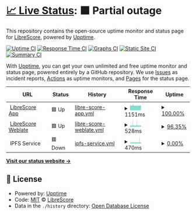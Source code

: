 # [📈 Live Status](https://status.librescore.org): <!--live status--> **🟧 Partial outage**

This repository contains the open-source uptime monitor and status page for [LibreScore](https://librescore.org/), powered by [Upptime](https://github.com/upptime/upptime).

[![Uptime CI](https://github.com/LibreScore/status/workflows/Uptime%20CI/badge.svg)](https://github.com/LibreScore/status/actions?query=workflow%3A%22Uptime+CI%22)
[![Response Time CI](https://github.com/LibreScore/status/workflows/Response%20Time%20CI/badge.svg)](https://github.com/LibreScore/status/actions?query=workflow%3A%22Response+Time+CI%22)
[![Graphs CI](https://github.com/LibreScore/status/workflows/Graphs%20CI/badge.svg)](https://github.com/LibreScore/status/actions?query=workflow%3A%22Graphs+CI%22)
[![Static Site CI](https://github.com/LibreScore/status/workflows/Static%20Site%20CI/badge.svg)](https://github.com/LibreScore/status/actions?query=workflow%3A%22Static+Site+CI%22)
[![Summary CI](https://github.com/LibreScore/status/workflows/Summary%20CI/badge.svg)](https://github.com/LibreScore/status/actions?query=workflow%3A%22Summary+CI%22)

With [Upptime](https://upptime.js.org), you can get your own unlimited and free uptime monitor and status page, powered entirely by a GitHub repository. We use [Issues](https://github.com/LibreScore/status/issues) as incident reports, [Actions](https://github.com/LibreScore/status/actions) as uptime monitors, and [Pages](https://status.librescore.org) for the status page.

<!--start: status pages-->
<!-- This summary is generated by Upptime (https://github.com/upptime/upptime) -->
<!-- Do not edit this manually, your changes will be overwritten -->
<!-- prettier-ignore -->
| URL | Status | History | Response Time | Uptime |
| --- | ------ | ------- | ------------- | ------ |
| <img alt="" src="https://raw.githubusercontent.com/LibreScore/dl-librescore/master/images/logo.png" height="13"> [LibreScore App](https://status.librescore.org/app-server) | 🟩 Up | [libre-score-app.yml](https://github.com/LibreScore/status/commits/HEAD/history/libre-score-app.yml) | <details><summary><img alt="Response time graph" src="./graphs/libre-score-app/response-time-week.png" height="20"> 1151ms</summary><br><a href="https://status.librescore.org/history/libre-score-app"><img alt="Response time 5682" src="https://img.shields.io/endpoint?url=https%3A%2F%2Fraw.githubusercontent.com%2FLibreScore%2Fstatus%2FHEAD%2Fapi%2Flibre-score-app%2Fresponse-time.json"></a><br><a href="https://status.librescore.org/history/libre-score-app"><img alt="24-hour response time 1132" src="https://img.shields.io/endpoint?url=https%3A%2F%2Fraw.githubusercontent.com%2FLibreScore%2Fstatus%2FHEAD%2Fapi%2Flibre-score-app%2Fresponse-time-day.json"></a><br><a href="https://status.librescore.org/history/libre-score-app"><img alt="7-day response time 1151" src="https://img.shields.io/endpoint?url=https%3A%2F%2Fraw.githubusercontent.com%2FLibreScore%2Fstatus%2FHEAD%2Fapi%2Flibre-score-app%2Fresponse-time-week.json"></a><br><a href="https://status.librescore.org/history/libre-score-app"><img alt="30-day response time 1374" src="https://img.shields.io/endpoint?url=https%3A%2F%2Fraw.githubusercontent.com%2FLibreScore%2Fstatus%2FHEAD%2Fapi%2Flibre-score-app%2Fresponse-time-month.json"></a><br><a href="https://status.librescore.org/history/libre-score-app"><img alt="1-year response time 5664" src="https://img.shields.io/endpoint?url=https%3A%2F%2Fraw.githubusercontent.com%2FLibreScore%2Fstatus%2FHEAD%2Fapi%2Flibre-score-app%2Fresponse-time-year.json"></a></details> | <details><summary><a href="https://status.librescore.org/history/libre-score-app">100.00%</a></summary><a href="https://status.librescore.org/history/libre-score-app"><img alt="All-time uptime 44.49%" src="https://img.shields.io/endpoint?url=https%3A%2F%2Fraw.githubusercontent.com%2FLibreScore%2Fstatus%2FHEAD%2Fapi%2Flibre-score-app%2Fuptime.json"></a><br><a href="https://status.librescore.org/history/libre-score-app"><img alt="24-hour uptime 100.00%" src="https://img.shields.io/endpoint?url=https%3A%2F%2Fraw.githubusercontent.com%2FLibreScore%2Fstatus%2FHEAD%2Fapi%2Flibre-score-app%2Fuptime-day.json"></a><br><a href="https://status.librescore.org/history/libre-score-app"><img alt="7-day uptime 100.00%" src="https://img.shields.io/endpoint?url=https%3A%2F%2Fraw.githubusercontent.com%2FLibreScore%2Fstatus%2FHEAD%2Fapi%2Flibre-score-app%2Fuptime-week.json"></a><br><a href="https://status.librescore.org/history/libre-score-app"><img alt="30-day uptime 97.39%" src="https://img.shields.io/endpoint?url=https%3A%2F%2Fraw.githubusercontent.com%2FLibreScore%2Fstatus%2FHEAD%2Fapi%2Flibre-score-app%2Fuptime-month.json"></a><br><a href="https://status.librescore.org/history/libre-score-app"><img alt="1-year uptime 22.24%" src="https://img.shields.io/endpoint?url=https%3A%2F%2Fraw.githubusercontent.com%2FLibreScore%2Fstatus%2FHEAD%2Fapi%2Flibre-score-app%2Fuptime-year.json"></a></details>
| <img alt="" src="https://icons.duckduckgo.com/ip3/weblate.librescore.org.ico" height="13"> [LibreScore Weblate](https://weblate.librescore.org/) | 🟩 Up | [libre-score-weblate.yml](https://github.com/LibreScore/status/commits/HEAD/history/libre-score-weblate.yml) | <details><summary><img alt="Response time graph" src="./graphs/libre-score-weblate/response-time-week.png" height="20"> 528ms</summary><br><a href="https://status.librescore.org/history/libre-score-weblate"><img alt="Response time 550" src="https://img.shields.io/endpoint?url=https%3A%2F%2Fraw.githubusercontent.com%2FLibreScore%2Fstatus%2FHEAD%2Fapi%2Flibre-score-weblate%2Fresponse-time.json"></a><br><a href="https://status.librescore.org/history/libre-score-weblate"><img alt="24-hour response time 478" src="https://img.shields.io/endpoint?url=https%3A%2F%2Fraw.githubusercontent.com%2FLibreScore%2Fstatus%2FHEAD%2Fapi%2Flibre-score-weblate%2Fresponse-time-day.json"></a><br><a href="https://status.librescore.org/history/libre-score-weblate"><img alt="7-day response time 528" src="https://img.shields.io/endpoint?url=https%3A%2F%2Fraw.githubusercontent.com%2FLibreScore%2Fstatus%2FHEAD%2Fapi%2Flibre-score-weblate%2Fresponse-time-week.json"></a><br><a href="https://status.librescore.org/history/libre-score-weblate"><img alt="30-day response time 479" src="https://img.shields.io/endpoint?url=https%3A%2F%2Fraw.githubusercontent.com%2FLibreScore%2Fstatus%2FHEAD%2Fapi%2Flibre-score-weblate%2Fresponse-time-month.json"></a><br><a href="https://status.librescore.org/history/libre-score-weblate"><img alt="1-year response time 549" src="https://img.shields.io/endpoint?url=https%3A%2F%2Fraw.githubusercontent.com%2FLibreScore%2Fstatus%2FHEAD%2Fapi%2Flibre-score-weblate%2Fresponse-time-year.json"></a></details> | <details><summary><a href="https://status.librescore.org/history/libre-score-weblate">96.35%</a></summary><a href="https://status.librescore.org/history/libre-score-weblate"><img alt="All-time uptime 97.40%" src="https://img.shields.io/endpoint?url=https%3A%2F%2Fraw.githubusercontent.com%2FLibreScore%2Fstatus%2FHEAD%2Fapi%2Flibre-score-weblate%2Fuptime.json"></a><br><a href="https://status.librescore.org/history/libre-score-weblate"><img alt="24-hour uptime 100.00%" src="https://img.shields.io/endpoint?url=https%3A%2F%2Fraw.githubusercontent.com%2FLibreScore%2Fstatus%2FHEAD%2Fapi%2Flibre-score-weblate%2Fuptime-day.json"></a><br><a href="https://status.librescore.org/history/libre-score-weblate"><img alt="7-day uptime 96.35%" src="https://img.shields.io/endpoint?url=https%3A%2F%2Fraw.githubusercontent.com%2FLibreScore%2Fstatus%2FHEAD%2Fapi%2Flibre-score-weblate%2Fuptime-week.json"></a><br><a href="https://status.librescore.org/history/libre-score-weblate"><img alt="30-day uptime 97.70%" src="https://img.shields.io/endpoint?url=https%3A%2F%2Fraw.githubusercontent.com%2FLibreScore%2Fstatus%2FHEAD%2Fapi%2Flibre-score-weblate%2Fuptime-month.json"></a><br><a href="https://status.librescore.org/history/libre-score-weblate"><img alt="1-year uptime 96.52%" src="https://img.shields.io/endpoint?url=https%3A%2F%2Fraw.githubusercontent.com%2FLibreScore%2Fstatus%2FHEAD%2Fapi%2Flibre-score-weblate%2Fuptime-year.json"></a></details>
| <img alt="" src="https://ipfs.tech/favicon.ico" height="13"> IPFS Service | 🟥 Down | [ipfs-service.yml](https://github.com/LibreScore/status/commits/HEAD/history/ipfs-service.yml) | <details><summary><img alt="Response time graph" src="./graphs/ipfs-service/response-time-week.png" height="20"> 470ms</summary><br><a href="https://status.librescore.org/history/ipfs-service"><img alt="Response time 400" src="https://img.shields.io/endpoint?url=https%3A%2F%2Fraw.githubusercontent.com%2FLibreScore%2Fstatus%2FHEAD%2Fapi%2Fipfs-service%2Fresponse-time.json"></a><br><a href="https://status.librescore.org/history/ipfs-service"><img alt="24-hour response time 561" src="https://img.shields.io/endpoint?url=https%3A%2F%2Fraw.githubusercontent.com%2FLibreScore%2Fstatus%2FHEAD%2Fapi%2Fipfs-service%2Fresponse-time-day.json"></a><br><a href="https://status.librescore.org/history/ipfs-service"><img alt="7-day response time 470" src="https://img.shields.io/endpoint?url=https%3A%2F%2Fraw.githubusercontent.com%2FLibreScore%2Fstatus%2FHEAD%2Fapi%2Fipfs-service%2Fresponse-time-week.json"></a><br><a href="https://status.librescore.org/history/ipfs-service"><img alt="30-day response time 448" src="https://img.shields.io/endpoint?url=https%3A%2F%2Fraw.githubusercontent.com%2FLibreScore%2Fstatus%2FHEAD%2Fapi%2Fipfs-service%2Fresponse-time-month.json"></a><br><a href="https://status.librescore.org/history/ipfs-service"><img alt="1-year response time 401" src="https://img.shields.io/endpoint?url=https%3A%2F%2Fraw.githubusercontent.com%2FLibreScore%2Fstatus%2FHEAD%2Fapi%2Fipfs-service%2Fresponse-time-year.json"></a></details> | <details><summary><a href="https://status.librescore.org/history/ipfs-service">0.00%</a></summary><a href="https://status.librescore.org/history/ipfs-service"><img alt="All-time uptime 20.74%" src="https://img.shields.io/endpoint?url=https%3A%2F%2Fraw.githubusercontent.com%2FLibreScore%2Fstatus%2FHEAD%2Fapi%2Fipfs-service%2Fuptime.json"></a><br><a href="https://status.librescore.org/history/ipfs-service"><img alt="24-hour uptime 0.00%" src="https://img.shields.io/endpoint?url=https%3A%2F%2Fraw.githubusercontent.com%2FLibreScore%2Fstatus%2FHEAD%2Fapi%2Fipfs-service%2Fuptime-day.json"></a><br><a href="https://status.librescore.org/history/ipfs-service"><img alt="7-day uptime 0.00%" src="https://img.shields.io/endpoint?url=https%3A%2F%2Fraw.githubusercontent.com%2FLibreScore%2Fstatus%2FHEAD%2Fapi%2Fipfs-service%2Fuptime-week.json"></a><br><a href="https://status.librescore.org/history/ipfs-service"><img alt="30-day uptime 1.38%" src="https://img.shields.io/endpoint?url=https%3A%2F%2Fraw.githubusercontent.com%2FLibreScore%2Fstatus%2FHEAD%2Fapi%2Fipfs-service%2Fuptime-month.json"></a><br><a href="https://status.librescore.org/history/ipfs-service"><img alt="1-year uptime 0.00%" src="https://img.shields.io/endpoint?url=https%3A%2F%2Fraw.githubusercontent.com%2FLibreScore%2Fstatus%2FHEAD%2Fapi%2Fipfs-service%2Fuptime-year.json"></a></details>

<!--end: status pages-->

[**Visit our status website →**](https://status.librescore.org)

## 📄 License

- Powered by: [Upptime](https://github.com/upptime/upptime)
- Code: [MIT](./LICENSE) © [LibreScore](https://librescore.org/)
- Data in the `./history` directory: [Open Database License](https://opendatacommons.org/licenses/odbl/1-0/)
